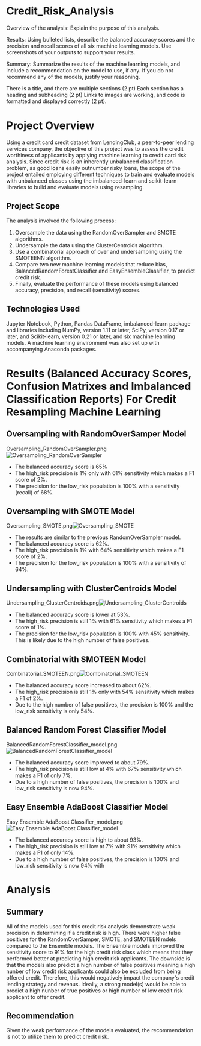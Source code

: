 # Credit_Risk_Analysis

Overview of the analysis: Explain the purpose of this analysis.

Results: Using bulleted lists, describe the balanced accuracy scores and the precision and recall scores of all six machine learning models. Use screenshots of your outputs to support your results.

Summary: Summarize the results of the machine learning models, and include a recommendation on the model to use, if any. If you do not recommend any of the models, justify your reasoning.

There is a title, and there are multiple sections (2 pt)
Each section has a heading and subheading (2 pt)
Links to images are working, and code is formatted and displayed correctly (2 pt).

# Project Overview
Using a credit card credit dataset from LendingClub, a peer-to-peer lending services company, the objective of this project was to assess the credit worthiness of applicants by applying machine learning to credit card risk analysis. Since credit risk is an inherently unbalanced classification problem, as good loans easily outnumber risky loans, the scope of the project entailed employing different techniques to train and evaluate models with unbalanced classes using the imbalanced-learn and scikit-learn libraries to build and evaluate models using resampling.

## Project Scope
The analysis involved the following process:

1) Oversample the data using the RandomOverSampler and SMOTE algorithms.
2) Undersample the data using the ClusterCentroids algorithm.
3) Use a combinatorial approach of over and undersampling using the SMOTEENN algorithm.
4) Compare two new machine learning models that reduce bias, BalancedRandomForestClassifier and EasyEnsembleClassifier, to predict credit risk.
5) Finally, evaluate the performance of these models using balanced accuracy, precision, and recall (sensitivity) scores.

## Technologies Used
Jupyter Notebook, Python, Pandas DataFrame, imbalanced-learn package and libraries including NumPy, version 1.11 or later, SciPy, version 0.17 or later, and Scikit-learn, version 0.21 or later, and six machine learning models. A machine learning environment was also set up with accompanying Anaconda packages.


# Results (Balanced Accuracy Scores, Confusion Matrixes and Imbalanced Classification Reports) For Credit Resampling Machine Learning

## Oversampling with RandomOverSamper Model

Oversampling_RandomOverSampler.png![Oversampling_RandomOverSampler](https://user-images.githubusercontent.com/80140082/124972911-bf975880-dfdf-11eb-81af-edd90318471d.png)

* The balanced accuracy score is 65%
* The high_risk precision is 1% only with 61% sensitivity which makes a F1 score of 2%.
* The precision for the low_risk population is 100% with a sensitivity (recall) of 68%. 


## Oversampling with SMOTE Model

Oversampling_SMOTE.png![Oversampling_SMOTE](https://user-images.githubusercontent.com/80140082/124973262-287ed080-dfe0-11eb-92d3-25903ea4cb92.png)

* The results are similar to the previous RandomOverSampler model.
* The balanced accuracy score is 62%.
* The high_risk precision is 1% with 64% sensitivity which makes a F1 score of 2%.
* The precision for the low_risk population is 100% with a sensitivity of 64%.


## Undersampling with ClusterCentroids Model

Undersampling_ClusterCentroids.png![Undersampling_ClusterCentroids](https://user-images.githubusercontent.com/80140082/124975171-95936580-dfe2-11eb-89d0-c2936723a490.png)

* The balanced accuracy score is lower at 53%.
* The high_risk precision is still 1% with 61% sensitivity which makes a F1 score of 1%.
* The precision for the low_risk population is 100% with 45% sensitivity. This is likely due to the high number of false positives.


## Combinatorial with SMOTEEN Model

Combinatorial_SMOTEEN.png![Combinatorial_SMOTEEN](https://user-images.githubusercontent.com/80140082/125140714-fea0d900-e0c7-11eb-8cec-6befb9f5fb9c.png)

* The balanced accuracy score increased to about 62%.
* The high_risk precision is still 1% only with 54% sensitivity which makes a F1 of 2%.
* Due to the high number of false positives, the precision is 100% and the low_risk sensitivity is only 54%.


## Balanced Random Forest Classifier Model

BalancedRandomForestClassifier_model.png![BalancedRandomForestClassifier_model](https://user-images.githubusercontent.com/80140082/125140612-c1d4e200-e0c7-11eb-954f-cf3675640b85.png)

* The balanced accuracy score improved to about 79%.
* The high_risk precision is still low at 4% with 67% sensitivity which makes a F1 of only 7%.
* Due to a high number of false positives, the precision is 100% and low_risk sensitivity is now 94%.

## Easy Ensemble AdaBoost Classifier Model

Easy Ensemble AdaBoost Classifier_model.png![Easy Ensemble AdaBoost Classifier_model](https://user-images.githubusercontent.com/80140082/125127849-0190cf00-e0b2-11eb-9a96-c3b6644220a9.png)

* The balanced accuracy score is high to about 93%.
* The high_risk precision is still low at 7% with 91% sensitivity which makes a F1 of only 14%.
* Due to a high number of false positives, the precision is 100% and low_risk sensitivity is now 94% with 


# Analysis 

## Summary

All of the models used for this credit risk analysis demonstrate weak precision in determining if a credit risk is high. There were higher false positives for the RandomOverSamper, SMOTE, and SMOTEEN mdels compared to the Ensemble models. The Ensemble models improved the sensitivity score to 91% for the high credit risk class which means that they performed better at predicting high credit risk applicants. The downside is that the models also predict a high number of false positives meaning a high nunber of low credit risk applicants could also be excluded from being offered credit. Therefore, this would negatively impact the company's credit lending strategy and revenus. Ideally, a strong model(s) would be able to predict a high nunber of true positives or high number of low credit risk applicant to offer credit. 

## Recommendation

Given the weak performance of the models evaluated, the recommendation is not to utilize them to predict credit risk.


